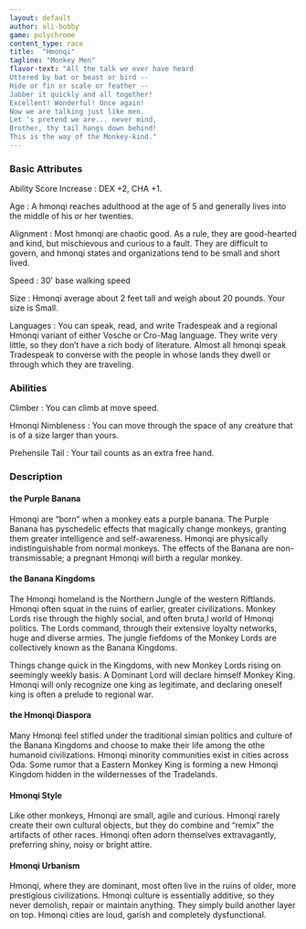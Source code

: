 ```yaml
---
layout: default
author: ali-bobby
game: polychrome
content_type: race
title:  "Hmonqi"
tagline: "Monkey Men"
flavor-text: "All the talk we ever have heard
Uttered by bat or beast or bird --
Hide or fin or scale or feather --
Jabber it quickly and all together!
Excellent! Wonderful! Once again!
Now we are talking just like men.
Let ‘s pretend we are... never mind,
Brother, thy tail hangs down behind!
This is the way of the Monkey-kind."
---
```


### Basic Attributes

Ability Score Increase
: DEX +2, CHA +1.

Age
: A hmonqi reaches adulthood at the age of 5 and generally lives into the middle of his or her twenties.

Alignment
: Most hmonqi are chaotic good. As a rule, they are good-hearted and kind, but mischievous and curious to a fault. They are difficult to govern, and hmonqi states and organizations tend to be small and short lived.

Speed
: 30' base walking speed

Size
: Hmonqi average about 2 feet tall and weigh about 20 pounds. Your size is Small.

Languages
: You can speak, read, and write Tradespeak and a regional Hmonqi variant of either Vosche or Cro-Mag language. They write very little, so they don’t have a rich body of literature. Almost all hmonqi speak Tradespeak to converse with the people in whose lands they dwell or through which they are traveling.


### Abilities

Climber
: You can climb at move speed.

Hmonqi Nimbleness
: You can move through the space of any creature that is of a size larger than yours.

Prehensile Tail
: Your tail counts as an extra free hand.


### Description

#### the Purple Banana

Hmonqi are “born” when a monkey eats a purple banana. The Purple Banana has pyschedelic effects that magically change monkeys, granting them greater intelligence and self-awareness. Hmonqi are physically indistinguishable from normal monkeys. The effects of the Banana are non-transmissable; a pregnant Hmonqi will birth a regular monkey.

#### the Banana Kingdoms

The Hmonqi homeland is the Northern Jungle of the western Riftlands. Hmonqi often squat in the ruins of earlier, greater civilizations. Monkey Lords rise through the highly social, and often bruta,l world of Hmonqi politics. The Lords command, through their extensive loyalty networks, huge and diverse armies. The jungle fiefdoms of the Monkey Lords are collectively known as the Banana Kingdoms.

Things change quick in the Kingdoms, with new Monkey Lords rising on seemingly weekly basis. A Dominant Lord will declare himself Monkey King. Hmonqi will only recognize one king as legitimate, and declaring oneself king is often a prelude to regional war.

#### the Hmonqi Diaspora

Many Hmonqi feel stifled under the traditional simian politics and culture of the Banana Kingdoms and choose to make their life among the othe humanoid civilizations. Hmonqi minority communities exist in cities across Oda. Some rumor that a Eastern Monkey King is forming a new Hmonqi Kingdom hidden in the wildernesses of the Tradelands.

#### Hmonqi Style

Like other monkeys, Hmonqi are small, agile and curious. Hmonqi rarely create their own cultural objects, but they do combine and “remix” the artifacts of other races. Hmonqi often adorn themselves extravagantly, preferring shiny, noisy or bright attire.

#### Hmonqi Urbanism

Hmonqi, where they are dominant, most often live in the ruins of older, more prestigious civilizations. Hmonqi culture is essentially additive, so they never demolish, repair or maintain anything. They simply build another layer on top. Hmonqi cities are loud, garish and completely dysfunctional.